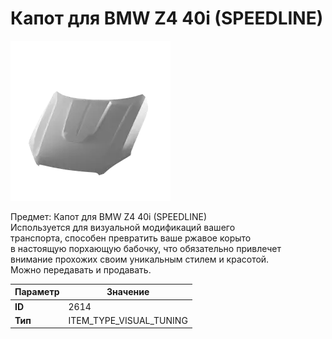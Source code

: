 # Капот для BMW Z4 40i (SPEEDLINE)

![Item Image](../img/2614.webp?raw=true)

Предмет: Капот для BMW Z4 40i (SPEEDLINE)<br>Используется для визуальной модификаций вашего<br>транспорта, способен превратить ваше ржавое корыто<br>в настоящую порхающую бабочку, что обязательно привлечет<br>внимание прохожих своим уникальным стилем и красотой.<br>Можно передавать и продавать.


| Параметр | Значение |
|----------|----------|
| **ID** | 2614 |
| **Тип** | ITEM_TYPE_VISUAL_TUNING |

